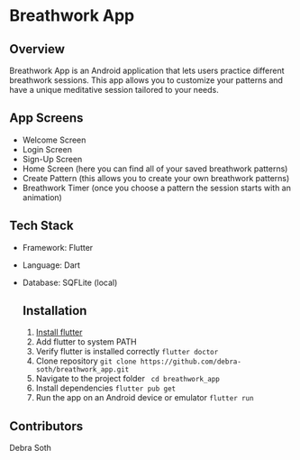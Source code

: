 # Breathwork App

## Overview
Breathwork App is an Android application that lets users practice different breathwork sessions. This app allows you to customize your patterns and have a unique meditative session tailored to your needs.

## App Screens
- Welcome Screen
- Login Screen
- Sign-Up Screen
- Home Screen (here you can find all of your saved breathwork patterns)
- Create Pattern (this allows you to create your own breathwork patterns)
- Breathwork Timer (once you choose a pattern the session starts with an animation)

## Tech Stack
- Framework: Flutter
- Language: Dart
- Database: SQFLite (local)

  ## Installation
  1. [Install flutter](https://docs.flutter.dev/get-started/install)
  2. Add flutter to system PATH
  3. Verify flutter is installed correctly
     `flutter doctor`
  5. Clone repository
     `git clone https://github.com/debra-soth/breathwork_app.git`
  6. Navigate to the project folder
     ` cd breathwork_app`
  7. Install dependencies
     `flutter pub get`
  8. Run the app on an Android device or emulator
     `flutter run`
     
## Contributors
Debra Soth
